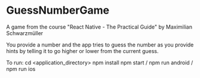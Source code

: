 # GuessNumberGame
A game from the course "React Native - The Practical Guide" by Maximilian Schwarzmüller

You provide a number and the app tries to guess the number as you provide hints by telling it to go 
higher or lower from the current guess.

To run:
cd <application_directory>
npm install
npm start / npm run android / npm run ios